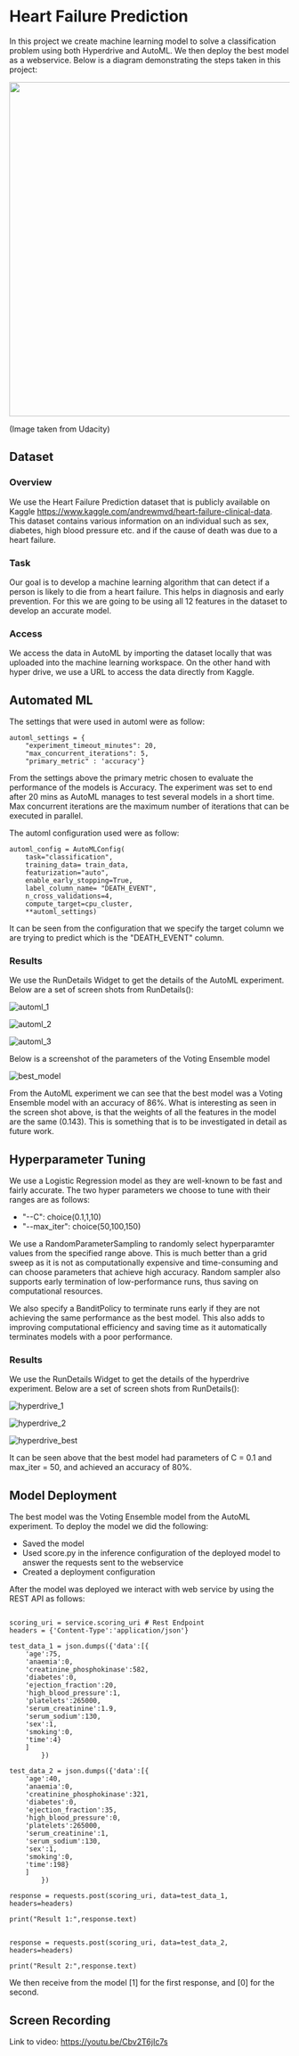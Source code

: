 # Heart Failure Prediction

In this project we create machine learning model to solve a classification problem using both Hyperdrive and AutoML. We then deploy the best model as a webservice. Below is a diagram demonstrating the steps taken in this project:

<p align="center">
  <img width="600" height="600" src="https://github.com/adhamalhossary/heart_failure_prediction_on_azure/blob/main/images/workflow.png">
</p>

(Image taken from Udacity)

## Dataset

### Overview
We use the Heart Failure Prediction dataset that is publicly available on Kaggle https://www.kaggle.com/andrewmvd/heart-failure-clinical-data. This dataset contains various information on an individual such as sex, diabetes, high blood pressure etc. and if the cause of death was due to a heart failure.

### Task
Our goal is to develop a machine learning algorithm that can detect if a person is likely to die from a heart failure. This helps in diagnosis and early prevention. For this we are going to be using all 12 features in the dataset to develop an accurate model.

### Access
We access the data in AutoML by importing the dataset locally that was uploaded into the machine learning workspace. On the other hand with hyper drive, we use a URL to access the data directly from Kaggle.

## Automated ML
The settings that were used in automl were as follow:

```
automl_settings = {    
    "experiment_timeout_minutes": 20,
    "max_concurrent_iterations": 5,
    "primary_metric" : 'accuracy'}
```

From the settings above the primary metric chosen to evaluate the performance of the models is Accuracy. The experiment was set to end after 20 mins as AutoML manages to test several models in a short time. Max concurrent iterations are the maximum number of iterations that can be executed in parallel.
    
The automl configuration used were as follow:

```
automl_config = AutoMLConfig(
    task="classification",
    training_data= train_data,
    featurization="auto",
    enable_early_stopping=True,
    label_column_name= "DEATH_EVENT",
    n_cross_validations=4,
    compute_target=cpu_cluster,
    **automl_settings)
```
    
It can be seen from the configuration that we specify the target column we are trying to predict which is the "DEATH_EVENT" column.

### Results

We use the RunDetails Widget to get the details of the AutoML experiment. Below are a set of screen shots from RunDetails():

![automl_1](https://github.com/adhamalhossary/heart_failure_prediction_on_azure/blob/main/images/automl_1.png)

![automl_2](https://github.com/adhamalhossary/heart_failure_prediction_on_azure/blob/main/images/automl_1.png)

![automl_3](https://github.com/adhamalhossary/heart_failure_prediction_on_azure/blob/main/images/automl_1.png)

Below is a screenshot of the parameters of the Voting Ensemble model

![best_model](https://github.com/adhamalhossary/heart_failure_prediction_on_azure/blob/main/images/best_model.png)

From the AutoML experiment we can see that the best model was a Voting Ensemble model with an accuracy of 86%. What is interesting as seen in the screen shot above, is that the weights of all the features in the model are the same (0.143). This is something that is to be investigated in detail as future work.

## Hyperparameter Tuning

We use a Logistic Regression model as they are well-known to be fast and fairly accurate. The two hyper parameters we choose to tune with their ranges are as follows:

 - "--C": choice(0.1,1,10)
 - "--max_iter": choice(50,100,150)

We use a RandomParameterSampling to randomly select hyperparamter values from the specified range above. This is much better than a grid sweep as it is not as computationally expensive and time-consuming and can choose parameters that achieve high accuracy. Random sampler also supports early termination of low-performance runs, thus saving on computational resources.

We also specify a BanditPolicy to terminate runs early if they are not achieving the same performance as the best model. This also adds to improving computational efficiency and saving time as it automatically terminates models with a poor performance.

### Results

We use the RunDetails Widget to get the details of the hyperdrive experiment. Below are a set of screen shots from RunDetails():

![hyperdrive_1](https://github.com/adhamalhossary/heart_failure_prediction_on_azure/blob/main/images/hyperdrive_1.png)

![hyperdrive_2](https://github.com/adhamalhossary/heart_failure_prediction_on_azure/blob/main/images/hyperdrive_1.png)

![hyperdrive_best](https://github.com/adhamalhossary/heart_failure_prediction_on_azure/blob/main/images/hyperdrive_best.png)

It can be seen above that the best model had parameters of C = 0.1 and max_iter = 50, and achieved an accuracy of 80%.

## Model Deployment

The best model was the Voting Ensemble model from the AutoML experiment. To deploy the model we did the following:

- Saved the model
- Used score.py in the inference configuration of the deployed model to answer the requests sent to the webservice
- Created a deployment configuration

After the model was deployed we interact with web service by using the REST API as follows:

```

scoring_uri = service.scoring_uri # Rest Endpoint
headers = {'Content-Type':'application/json'}

test_data_1 = json.dumps({'data':[{
    'age':75,
    'anaemia':0,
    'creatinine_phosphokinase':582,
    'diabetes':0,
    'ejection_fraction':20,
    'high_blood_pressure':1,
    'platelets':265000,
    'serum_creatinine':1.9,
    'serum_sodium':130,
    'sex':1,
    'smoking':0,
    'time':4}
    ]
        })

test_data_2 = json.dumps({'data':[{
    'age':40,
    'anaemia':0,
    'creatinine_phosphokinase':321,
    'diabetes':0,
    'ejection_fraction':35,
    'high_blood_pressure':0,
    'platelets':265000,
    'serum_creatinine':1,
    'serum_sodium':130,
    'sex':1,
    'smoking':0,
    'time':198}
    ]
        })

response = requests.post(scoring_uri, data=test_data_1, headers=headers)

print("Result 1:",response.text)


response = requests.post(scoring_uri, data=test_data_2, headers=headers)

print("Result 2:",response.text)

```
We then receive from the model [1] for the first response, and [0] for the second.

## Screen Recording

Link to video: https://youtu.be/Cbv2T6jIc7s
